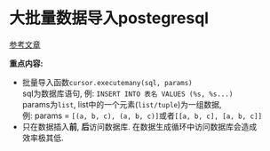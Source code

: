 大批量数据导入postegresql
=  

[参考文章](http://blog.csdn.net/colourless/article/details/41444069)  

**重点内容:**  
* 批量导入函数`cursor.executemany(sql, params)`  
  sql为数据库语句, 例: `INSERT INTO 表名 VALUES (%s, %s...)`  
  params为`list`, list中的一个元素(`list/tuple`)为一组数据,  
  例: params = `[(a, b, c), (a, b, c)]`或者`[[a, b, c], [a, b, c]]`  
* 只在数据插入**前**, **后**访问数据库. 在数据生成循环中访问数据库会造成  
  效率极其低.